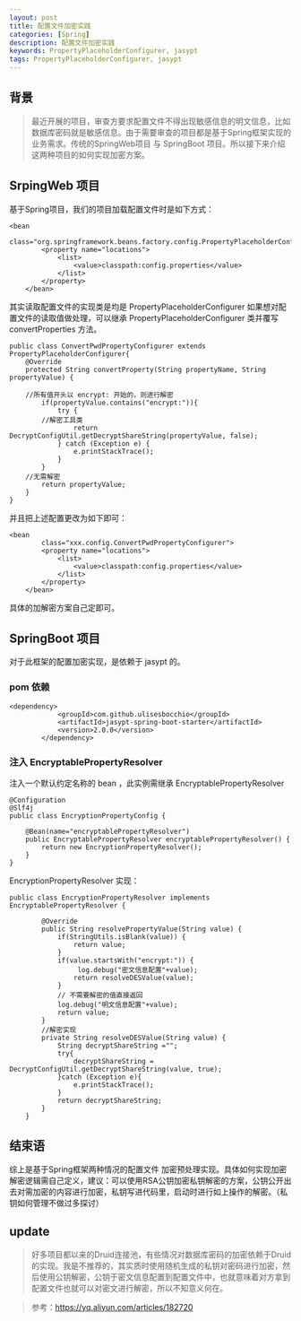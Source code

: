 ```yaml
---
layout: post
title: 配置文件加密实践
categories: [Spring]
description: 配置文件加密实践
keywords: PropertyPlaceholderConfigurer, jasypt
tags: PropertyPlaceholderConfigurer, jasypt
---
```


## 背景
> 最近开展的项目，审查方要求配置文件不得出现敏感信息的明文信息，比如数据库密码就是敏感信息。由于需要审查的项目都是基于Spring框架实现的业务需求。传统的SpringWeb项目 与 SpringBoot 项目。所以接下来介绍这两种项目的如何实现加密方案。

## SrpingWeb 项目
基于Spring项目，我们的项目加载配置文件时是如下方式：
```
<bean
        class="org.springframework.beans.factory.config.PropertyPlaceholderConfigurer">
        <property name="locations">
            <list>
                <value>classpath:config.properties</value>
            </list>
        </property>
    </bean>
```
其实读取配置文件的实现类是均是 PropertyPlaceholderConfigurer 如果想对配置文件的读取值做处理，可以继承 PropertyPlaceholderConfigurer 类并覆写 convertProperties 方法。

```
public class ConvertPwdPropertyConfigurer extends PropertyPlaceholderConfigurer{
	@Override
	protected String convertProperty(String propertyName, String propertyValue) {

    //所有值开头以 encrypt: 开始的，则进行解密
		if(propertyValue.contains("encrypt:")){
			try {
        //解密工具类
				return DecryptConfigUtil.getDecryptShareString(propertyValue, false);
			} catch (Exception e) {
				e.printStackTrace();
			}
		}
    //无需解密
		return propertyValue;
	}
}
```
并且把上述配置更改为如下即可：
```
<bean
        class="xxx.config.ConvertPwdPropertyConfigurer">
        <property name="locations">
            <list>
                <value>classpath:config.properties</value>
            </list>
        </property>
    </bean>
```

具体的加解密方案自己定即可。

## SpringBoot 项目
对于此框架的配置加密实现，是依赖于 jasypt 的。

### pom 依赖
```
<dependency>
			<groupId>com.github.ulisesbocchio</groupId>
			<artifactId>jasypt-spring-boot-starter</artifactId>
			<version>2.0.0</version>
		</dependency>
```

### 注入 EncryptablePropertyResolver

注入一个默认约定名称的 bean ，此实例需继承 EncryptablePropertyResolver

```
@Configuration
@Slf4j
public class EncryptionPropertyConfig {

    @Bean(name="encryptablePropertyResolver")
    public EncryptablePropertyResolver encryptablePropertyResolver() {
        return new EncryptionPropertyResolver();
    }
}
```

EncryptionPropertyResolver 实现：
```
public class EncryptionPropertyResolver implements EncryptablePropertyResolver {

        @Override
        public String resolvePropertyValue(String value) {
            if(StringUtils.isBlank(value)) {
                return value;
            }
            if(value.startsWith("encrypt:")) {
                 log.debug("密文信息配置"+value);
                return resolveDESValue(value);
            }
            // 不需要解密的值直接返回
            log.debug("明文信息配置"+value);
            return value;
        }
        //解密实现
        private String resolveDESValue(String value) {
            String decryptShareString ="";
            try{
                decryptShareString = DecryptConfigUtil.getDecryptShareString(value, true);
            }catch (Exception e){
                e.printStackTrace();
            }
            return decryptShareString;
        }
    }
```
## 结束语
综上是基于Spring框架两种情况的配置文件 加密预处理实现。具体如何实现加密解密逻辑需自己定义，建议：可以使用RSA公钥加密私钥解密的方案，公钥公开出去对需加密的内容进行加密，私钥写进代码里，启动时进行如上操作的解密。（私钥如何管理不做过多探讨）

## update
>好多项目都以来的Druid连接池，有些情况对数据库密码的加密依赖于Druid的实现。我是不推荐的，其实质时使用随机生成的私钥对密码进行加密，然后使用公钥解密，公钥于密文信息配置到配置文件中，也就意味着对方拿到配置文件也就可以对密文进行解密，所以不知意义何在。

>参考：https://yq.aliyun.com/articles/182720
